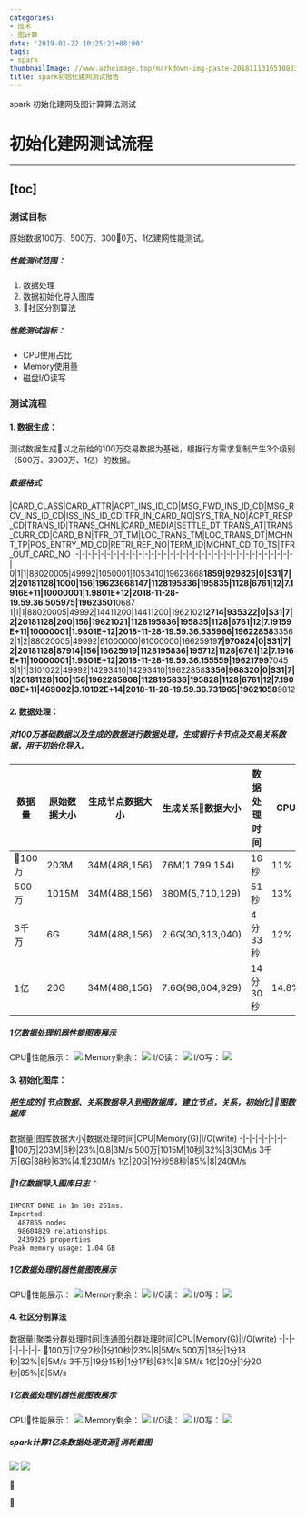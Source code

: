 ```yaml
---
categories:
- 技术
- 图计算
date: '2019-01-22 10:25:21+08:00'
tags:
- spark
thumbnailImage: //www.azheimage.top/markdown-img-paste-2018111316510833.png
title: spark初始化建网测试报告
---
```

spark 初始化建网及图计算算法测试
<!--more-->
# 初始化建网测试流程
---------------------
[toc]
-----------------
### 测试目标
原始数据100万、500万、3000万、1亿建网性能测试。
##### 性能测试范围：
1. 数据处理
2. 数据初始化导入图库
3. 社区分割算法
##### 性能测试指标：
- CPU使用占比
- Memory使用量
- 磁盘I/O读写

### 测试流程
#### 1. 数据生成：
测试数据生成以之前给的100万交易数据为基础，根据行方需求复制产生3个级别（500万、3000万、1亿）的数据。
##### 数据格式
|CARD_CLASS|CARD_ATTR|ACPT_INS_ID_CD|MSG_FWD_INS_ID_CD|MSG_RCV_INS_ID_CD|ISS_INS_ID_CD|TFR_IN_CARD_NO|SYS_TRA_NO|ACPT_RESP_CD|TRANS_ID|TRANS_CHNL|CARD_MEDIA|SETTLE_DT|TRANS_AT|TRANS_CURR_CD|CARD_BIN|TFR_DT_TM|LOC_TRANS_TM|LOC_TRANS_DT|MCHNT_TP|POS_ENTRY_MD_CD|RETRI_REF_NO|TERM_ID|MCHNT_CD|TO_TS|TFR_OUT_CARD_NO
|-|-|-|-|-|-|-|-|-|-|-|-|-|-|-|-|-|-|-|-|-|-|-|-|-|-|-|-|-|-|-|-|-|-|-|
0|1|1|88020005|49992|1050001|1053410|19623668****1859|929825|0|S31|7|2|20181128|1000|156|19623668147|1128195836|195835|1128|6761|12|7.1916E+11|10000001|1.9801E+12|2018-11-28-19.59.36.505975|19623501****0687
1|1|1|88020005|49992|14411200|14411200|19621021****2714|935322|0|S31|7|2|20181128|200|156|19621021|1128195836|195835|1128|6761|12|7.19159E+11|10000001|1.9801E+12|2018-11-28-19.59.36.535966|19622858****3356
2|1|2|88020005|49992|61000000|61000000|16625919****7|970824|0|S31|7|2|20181128|87914|156|16625919|1128195836|195712|1128|6761|12|7.1916E+11|10000001|1.9801E+12|2018-11-28-19.59.36.155559|19621799****7045
3|1|1|3101022|49992|14293410|14293410|19622858****3356|968320|0|S31|7|1|20181128|100|156|1962285808|1128195836|195828|1128|6761|12|7.19089E+11|469002|3.10102E+14|2018-11-28-19.59.36.731965|19621058****9812

#### 2. 数据处理：
##### 对100万基础数据以及生成的数据进行数据处理，生成银行卡节点及交易关系数据，用于初始化导入。
数据量|原始数据大小|生成节点数据大小|生成关系数据大小|数据处理时间|CPU|Memory(G)|I/O(read/write)
-|-|-|-|-|-|-|-
100万|203M|34M(488,156)|76M(1,799,154)|16秒|11%|1.2|26M/s、10M/s
500万|1015M|34M(488,156)|380M(5,710,129)|51秒|13%|1.8|26M/s、10M/s
3千万|6G|34M(488,156)|2.6G(30,313,040)|4分33秒|12%|2.1|30M/s、11M/s
1亿|20G|34M(488,156)|7.6G(98,604,929)|14分30秒|14.8%|8|32M/s、13M/s

##### 1亿数据处理机器性能图表展示
CPU性能展示：
![](https://www.azheimage.top/markdown-img-paste-20190121132650207.png)
Memory剩余：
![](https://www.azheimage.top/markdown-img-paste-2019012113334923.png)
I/O读：
![](https://www.azheimage.top/markdown-img-paste-20190121133649169.png)
I/O写：
![](https://www.azheimage.top/markdown-img-paste-20190121133733392.png)


#### 3. 初始化图库：
##### 把生成的节点数据、关系数据导入到图数据库，建立节点，关系，初始化图数据库

数据量|图库数据大小|数据处理时间|CPU|Memory(G)|I/O(write)
-|-|-|-|-|-|-|-
100万|203M|6秒|23%|0.8|3M/s
500万|1015M|10秒|32%|3|30M/s
3千万|6G|38秒|63%|4.1|230M/s
1亿|20G|1分秒58秒|85%|8|240M/s

##### 1亿数据导入图库日志：
```bash
IMPORT DONE in 1m 58s 261ms.
Imported:
  487865 nodes
  98604829 relationships
  2439325 properties
Peak memory usage: 1.04 GB
```
##### 1亿数据处理机器性能图表展示
CPU性能展示：
![](https://www.azheimage.top/markdown-img-paste-20190121134922541.png)
Memory剩余：
![](https://www.azheimage.top/markdown-img-paste-20190121135000727.png)
I/O读：
![](https://www.azheimage.top/markdown-img-paste-20190121135053505.png)
I/O写：
![](https://www.azheimage.top/markdown-img-paste-20190121135119969.png)


#### 4. 社区分割算法
数据量|聚类分群处理时间|连通图分群处理时间|CPU|Memory(G)|I/O(write)
-|-|-|-|-|-|-|-
100万|17分2秒|1分10秒|23%|8|5M/s
500万|18分|1分18秒|32%|8|5M/s
3千万|19分15秒|1分17秒|63%|8|5M/s
1亿|20分|1分20秒|85%|8|5M/s
##### 1亿数据处理机器性能图表展示
CPU性能展示：
![](https://www.azheimage.top/markdown-img-paste-20190121135855973.png)
Memory剩余：
![](https://www.azheimage.top/markdown-img-paste-20190121135942501.png)
I/O读：
![](https://www.azheimage.top/markdown-img-paste-2019012114002912.png)
I/O写：
![](https://www.azheimage.top/markdown-img-paste-20190121140127462.png)

##### spark计算1亿条数据处理资源消耗截图
![](https://www.azheimage.top/markdown-img-paste-20190121140410368.png)
![](https://www.azheimage.top/markdown-img-paste-20181016152003665.png)










